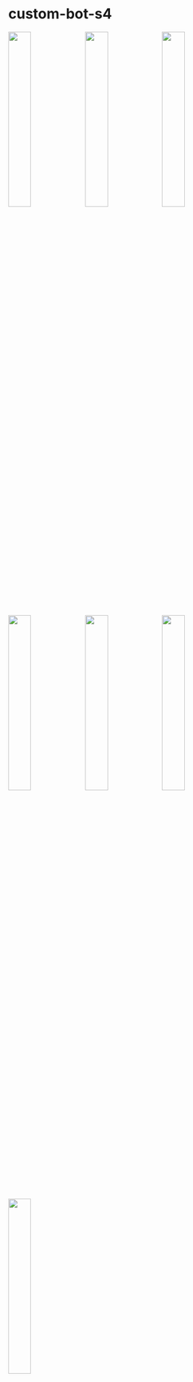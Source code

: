 # custom-bot-s4
<img src="https://user-images.githubusercontent.com/62179996/117930267-68487500-b31b-11eb-8ce9-8b0380ea9afc.png" width="30%" align="left" padding='50'/>
<img src="https://user-images.githubusercontent.com/62179996/117930278-6b436580-b31b-11eb-9b2f-7a359c2d668f.png" width="30%" align="left" padding='50'/>
<img src="https://user-images.githubusercontent.com/62179996/117930291-71394680-b31b-11eb-8fd9-a42daf4be011.png" width="30%" align="left" padding='50'/>
<img src="https://user-images.githubusercontent.com/62179996/117930240-5ff03a00-b31b-11eb-8634-8aa49717aa05.png" width="30%" align="left" padding='50'/>
<img src="https://user-images.githubusercontent.com/62179996/117930305-75fdfa80-b31b-11eb-8161-04fff8fb4117.png" width="30%" align="left" padding='50'/>
<img src="https://user-images.githubusercontent.com/62179996/117930345-82825300-b31b-11eb-971a-eb9d39ed2ec4.png" width="30%" align="left" padding='50'/>
<img src="https://user-images.githubusercontent.com/62179996/117930387-8b732480-b31b-11eb-83c2-59802e6a34f5.png" width="30%" align="left" padding='50'/>


